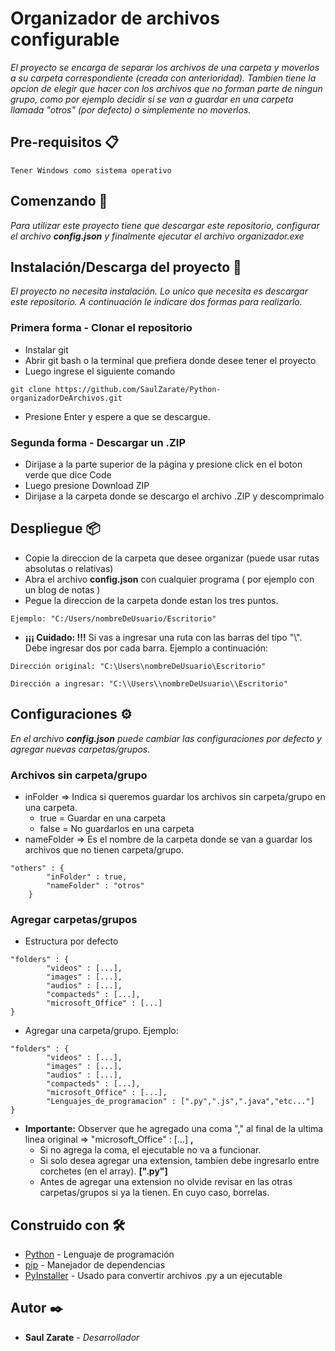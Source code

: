 # Organizador de archivos configurable

_El proyecto se encarga de separar los archivos de una carpeta y moverlos a su carpeta correspondiente (creada con anterioridad). Tambien tiene la opcion de elegir que hacer con los archivos que no forman parte de ningun grupo, como por ejemplo decidir si se van a guardar en una carpeta llamada "otros" (por defecto) o simplemente no moverlos._

## Pre-requisitos 📋

```
Tener Windows como sistema operativo
```

## Comenzando 🚀

_Para utilizar este proyecto tiene que descargar este repositorio, configurar el archivo **config.json** y finalmente ejecutar el archivo organizador.exe_


## Instalación/Descarga del proyecto 🔧

_El proyecto no necesita instalación. Lo unico que necesita es descargar este repositorio. A continuación le indicare dos formas para realizarlo._

### Primera forma - Clonar el repositorio

* Instalar git
* Abrir git bash o la terminal que prefiera donde desee tener el proyecto
* Luego ingrese el siguiente comando
```
git clone https://github.com/SaulZarate/Python-organizadorDeArchivos.git
```
* Presione Enter y espere a que se descargue.


### Segunda forma - Descargar un .ZIP
* Dirijase a la parte superior de la página y presione click en el boton verde que dice Code
* Luego presione Download ZIP
* Dirijase a la carpeta donde se descargo el archivo .ZIP y descomprimalo

## Despliegue 📦
* Copie la direccion de la carpeta que desee organizar (puede usar rutas absolutas o relativas)
* Abra el archivo **config.json** con cualquier programa ( por ejemplo con un blog de notas )
* Pegue la direccion de la carpeta donde estan los tres puntos.
``` 
Ejemplo: "C:/Users/nombreDeUsuario/Escritorio"
```
* **¡¡¡ Cuidado: !!!** Si vas a ingresar una ruta con las barras del tipo "\\". Debe ingresar dos por cada barra. Ejemplo a continuación:
```
Dirección original: "C:\Users\nombreDeUsuario\Escritorio"

Dirección a ingresar: "C:\\Users\\nombreDeUsuario\\Escritorio" 
```

## Configuraciones ⚙️
_En el archivo **config.json** puede cambiar las configuraciones por defecto y agregar nuevas carpetas/grupos._
### Archivos sin carpeta/grupo
* inFolder  => Indica si queremos guardar los archivos sin carpeta/grupo en una carpeta.
    - true = Guardar en una carpeta
    - false = No guardarlos en una carpeta
* nameFolder => Es el nombre de la carpeta donde se van a guardar los archivos que no tienen carpeta/grupo.
```
"others" : {
        "inFolder" : true,
        "nameFolder" : "otros"
    }
```
### Agregar carpetas/grupos
* Estructura por defecto
```
"folders" : {
        "videos" : [...],
        "images" : [...],
        "audios" : [...],
        "compacteds" : [...],
        "microsoft_Office" : [...]
}
```
* Agregar una carpeta/grupo. Ejemplo:
```
"folders" : {
        "videos" : [...],
        "images" : [...],
        "audios" : [...],
        "compacteds" : [...],
        "microsoft_Office" : [...],
        "Lenguajes_de_programacion" : [".py",".js",".java","etc..."]
}
```
* **Importante:** Observer que he agregado una coma "," al final de la ultima linea original => "microsoft_Office" : [...] **,** 
    * Si no agrega la coma, el ejecutable no va a funcionar.
    * Si solo desea agregar una extension, tambien debe ingresarlo entre corchetes (en el array). **[".py"]**
    * Antes de agregar una extension no olvide revisar en las otras carpetas/grupos si ya la tienen. En cuyo caso, borrelas.

## Construido con 🛠️

* [Python](https://docs.python.org/) - Lenguaje de programación
* [pip](https://pip.pypa.io/en/stable/installing/) - Manejador de dependencias
* [PyInstaller](https://pyinstaller.readthedocs.io/en/stable/index.html) - Usado para convertir archivos .py a un ejecutable

## Autor ✒️

* **Saul Zarate** - *Desarrollador*
